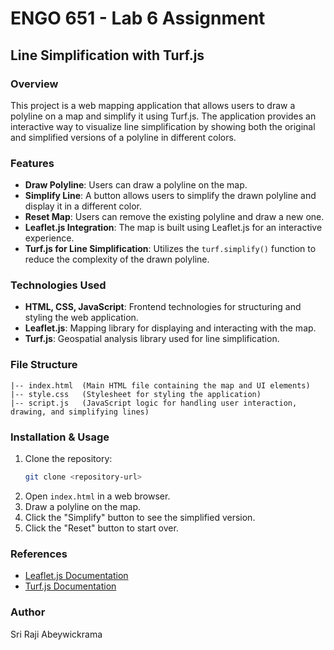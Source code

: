 # ENGO 651 - Lab 6 Assignment

## Line Simplification with Turf.js

### Overview
This project is a web mapping application that allows users to draw a polyline on a map and simplify it using Turf.js. The application provides an interactive way to visualize line simplification by showing both the original and simplified versions of a polyline in different colors.

### Features
- **Draw Polyline**: Users can draw a polyline on the map.
- **Simplify Line**: A button allows users to simplify the drawn polyline and display it in a different color.
- **Reset Map**: Users can remove the existing polyline and draw a new one.
- **Leaflet.js Integration**: The map is built using Leaflet.js for an interactive experience.
- **Turf.js for Line Simplification**: Utilizes the `turf.simplify()` function to reduce the complexity of the drawn polyline.

### Technologies Used
- **HTML, CSS, JavaScript**: Frontend technologies for structuring and styling the web application.
- **Leaflet.js**: Mapping library for displaying and interacting with the map.
- **Turf.js**: Geospatial analysis library used for line simplification.

### File Structure
```
|-- index.html  (Main HTML file containing the map and UI elements)
|-- style.css   (Stylesheet for styling the application)
|-- script.js   (JavaScript logic for handling user interaction, drawing, and simplifying lines)
```

### Installation & Usage
1. Clone the repository:
   ```bash
   git clone <repository-url>
   ```
2. Open `index.html` in a web browser.
3. Draw a polyline on the map.
4. Click the "Simplify" button to see the simplified version.
5. Click the "Reset" button to start over.

### References
- [Leaflet.js Documentation](https://leafletjs.com/)
- [Turf.js Documentation](https://turfjs.org/)

### Author
Sri Raji Abeywickrama